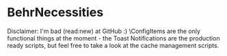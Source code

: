 # BehrNecessities

Disclaimer: I'm bad (read:new) at GitHub :)
\ConfigItems are the only functional things at the moment - the Toast Notifications are the production ready scripts, but feel free to take a look at the cache management scripts.
